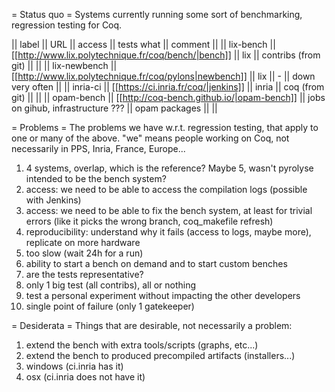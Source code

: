 = Status quo =
Systems currently running some sort of benchmarking, regression testing for Coq.

|| label        || URL                                                     || access || tests what          || comment ||
|| lix-bench    || [[http://www.lix.polytechnique.fr/coq/bench/|bench]]    || lix    || contribs (from git) ||         ||
|| lix-newbench || [[http://www.lix.polytechnique.fr/coq/pylons|newbench]] || lix    || -                   || down very often ||
|| inria-ci     || [[https://ci.inria.fr/coq/|jenkins]]                    || inria  || coq (from git)      ||         ||
|| opam-bench   || [[http://coq-bench.github.io/|opam-bench]]              || jobs on gihub, infrastructure ??? || opam packages || ||

= Problems =
The problems we have w.r.t. regression testing, that apply to one or many of the above.
"we" means people working on Coq, not necessarily in PPS, Inria, France, Europe...

 1. 4 systems, overlap, which is the reference?  Maybe 5, wasn't pyrolyse intended to be the bench system?
 1. access: we need to be able to access the compilation logs (possible with Jenkins)
 1. access: we need to be able to fix the bench system, at least for trivial errors (like it picks the wrong branch, coq_makefile refresh)
 1. reproducibility: understand why it fails (access to logs, maybe more), replicate on more hardware
 1. too slow (wait 24h for a run)
 1. ability to start a bench on demand and to start custom benches
 1. are the tests representative?
 1. only 1 big test (all contribs), all or nothing
 1. test a personal experiment without impacting the other developers
 1. single point of failure (only 1 gatekeeper)

= Desiderata =
Things that are desirable, not necessarily a problem:

 1. extend the bench with extra tools/scripts (graphs, etc...)
 1. extend the bench to produced precompiled artifacts (installers...)
   1. windows (ci.inria has it)
   1. osx (ci.inria does not have it)
